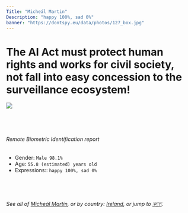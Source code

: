 ```yaml
---
Title: "Micheál Martin"
Description: "happy 100%, sad 0%"
banner: "https://dontspy.eu/data/photos/127_box.jpg"
---
```


# The AI Act must protect human rights and works for civil society, not fall into easy concession to the surveillance ecosystem!

<link rel="stylesheet" type="text/css" href="/css/blog.css" />

<div class="is-fake" hidden>

_This is a **fake picture**_, we collect these anyway [because the AI Act](why-deepfake) negotiation moves in a way that would create more mess in our lives! for a longer explanation, read [The Dual Threat: How Losing the Biometric Battle Fuels Deepfake Proliferation](/blog/the-dual-threat-how-losing-the-biometric-battle-fuels-deepfake-proliferation/)

</div>

<!-- <img src="https://dontspy.eu/data/photos/54_box.jpg" /> -->
<img src="https://dontspy.eu/data/photos/127_box.jpg" />

## <br>

###### Remote Biometric Identification report

* <span class="label">Gender:</span> `Male 98.1%`
* <span class="label">Age:</span> `55.8 (estimated) years old`
* <span class="label">Expressions::</span> `happy 100%, sad 0%`

## <br>

###### See all of [Micheál Martin](/policymaker#Miche%C3%A1l%20Martin), or by country: [Ireland](/country#Ireland), or jump to [🇵🇹](/x/88).

## <br>